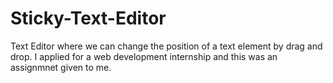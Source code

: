 # Sticky-Text-Editor
Text Editor where we can change the position of a text element by drag and drop. I applied for a web development internship and this was an assignmnet given to me.
